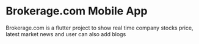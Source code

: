 # Brokerage.com Mobile App

Brokerage.com is a flutter project to show real time company stocks price, latest market news and user can also add blogs

